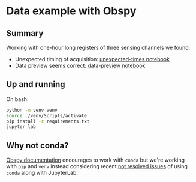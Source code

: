 # Data example with Obspy

## Summary

Working with one-hour long registers of three sensing channels we found:

- Unexpected timing of acquisition: [unexpected-times notebook](./notebook/unexpected-times.ipynb)
- Data preview seems correct: [data-preview notebook](./notebook/data-preview.ipynb)

## Up and running

On bash:

```bash
python -m venv venv
source ./venv/Scripts/activate
pip install -r requirements.txt
jupyter lab
```

## Why not conda?

[Obspy documentation](https://github.com/obspy/obspy/wiki#installation) encourages to work with `conda` but we're working with `pip` and `venv` instead considering recent [not resolved issues](https://github.com/jupyter/notebook/issues/4909) of using `conda` along with JupyterLab.

